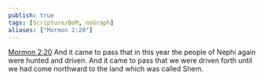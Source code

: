 ```yaml
---
publish: true
tags: [Scripture/BoM, noGraph]
aliases: ["Mormon 2:20"]
---
```

[Mormon 2:20](https://churchofjesuschrist.org/study/scriptures/bofm/morm/2?lang=eng&id=p20#p20) And it came to pass that in this year the people of Nephi again were hunted and driven. And it came to pass that we were driven forth until we had come northward to the land which was called Shem.
